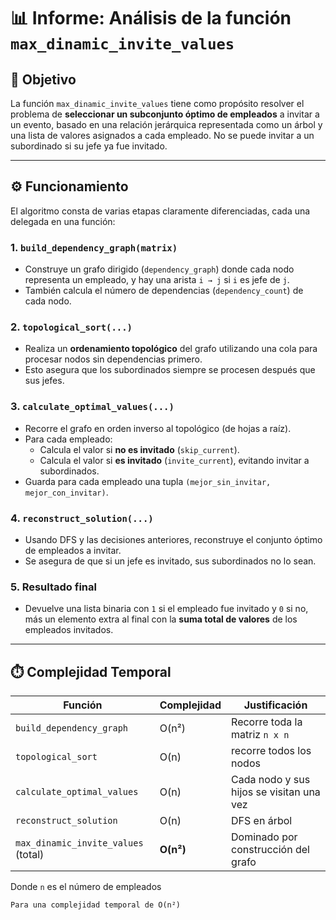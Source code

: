 # 📊 Informe: Análisis de la función `max_dinamic_invite_values`

## 📌 Objetivo

La función `max_dinamic_invite_values` tiene como propósito resolver el problema de **seleccionar un subconjunto óptimo de empleados** a invitar a un evento, basado en una relación jerárquica representada como un árbol y una lista de valores asignados a cada empleado. No se puede invitar a un subordinado si su jefe ya fue invitado.

---

## ⚙️ Funcionamiento

El algoritmo consta de varias etapas claramente diferenciadas, cada una delegada en una función:

### 1. `build_dependency_graph(matrix)`
- Construye un grafo dirigido (`dependency_graph`) donde cada nodo representa un empleado, y hay una arista `i → j` si `i` es jefe de `j`.
- También calcula el número de dependencias (`dependency_count`) de cada nodo.

### 2. `topological_sort(...)`
- Realiza un **ordenamiento topológico** del grafo utilizando una cola para procesar nodos sin dependencias primero.
- Esto asegura que los subordinados siempre se procesen después que sus jefes.

### 3. `calculate_optimal_values(...)`
- Recorre el grafo en orden inverso al topológico (de hojas a raíz).
- Para cada empleado:
  - Calcula el valor si **no es invitado** (`skip_current`).
  - Calcula el valor si **es invitado** (`invite_current`), evitando invitar a subordinados.
- Guarda para cada empleado una tupla `(mejor_sin_invitar, mejor_con_invitar)`.

### 4. `reconstruct_solution(...)`
- Usando DFS y las decisiones anteriores, reconstruye el conjunto óptimo de empleados a invitar.
- Se asegura de que si un jefe es invitado, sus subordinados no lo sean.

### 5. Resultado final
- Devuelve una lista binaria con `1` si el empleado fue invitado y `0` si no, más un elemento extra al final con la **suma total de valores** de los empleados invitados.

---

## ⏱️ Complejidad Temporal

| Función | Complejidad | Justificación |
|--------|-------------|---------------|
| `build_dependency_graph` | O(n²) | Recorre toda la matriz `n x n` |
| `topological_sort` | O(n) | recorre todos los nodos |
| `calculate_optimal_values` | O(n) | Cada nodo y sus hijos se visitan una vez |
| `reconstruct_solution` | O(n) | DFS en árbol |
| `max_dinamic_invite_values` (total) | **O(n²)** | Dominado por construcción del grafo |

Donde `n` es el número de empleados

`Para una complejidad temporal de O(n²)`